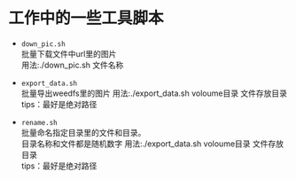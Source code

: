 工作中的一些工具脚本
=====

* `down_pic.sh`<br/>
批量下载文件中url里的图片 <br/>
用法:./down_pic.sh 文件名称  <br>

* `export_data.sh` <br />
批量导出weedfs里的图片
用法:./export_data.sh voloume目录 文件存放目录 <br>
tips：最好是绝对路径 <br>

* `rename.sh` <br />
批量命名指定目录里的文件和目录。<br>
目录名称和文件都是随机数字
用法:./export_data.sh voloume目录 文件存放目录 <br>
tips：最好是绝对路径

